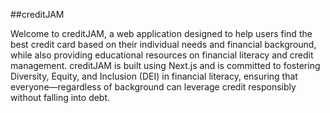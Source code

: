 ##creditJAM

Welcome to creditJAM, a web application designed to help users find the best credit card based on their individual needs and financial background, while also providing educational resources on financial literacy and credit management. creditJAM is built using Next.js and is committed to fostering Diversity, Equity, and Inclusion (DEI) in financial literacy, ensuring that everyone—regardless of background can leverage credit responsibly without falling into debt.
